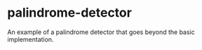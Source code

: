 # palindrome-detector
An example of a palindrome detector that goes beyond the basic implementation.
